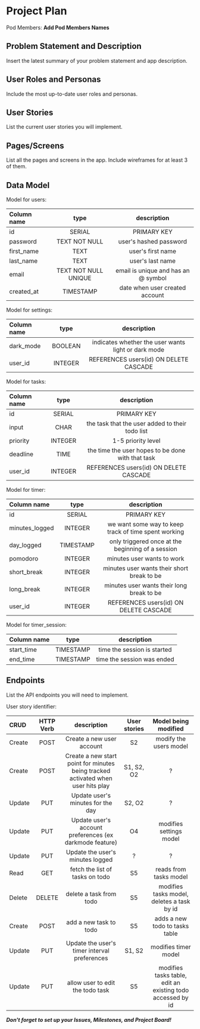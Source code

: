 # Project Plan

Pod Members: **Add Pod Members Names**

## Problem Statement and Description

Insert the latest summary of your problem statement and app description.

## User Roles and Personas

Include the most up-to-date user roles and personas.

## User Stories

List the current user stories you will implement.

## Pages/Screens

List all the pages and screens in the app. Include wireframes for at least 3 of them.

## Data Model

Model for users: 

| **Column name** | **type** | **description** |
| :----         | :---:      | :---:         |
| id        | SERIAL | PRIMARY KEY |
| password |  TEXT NOT NULL | user's hashed password |
| first_name | TEXT | user's first name |
| last_name |  TEXT | user's last name |
| email | TEXT NOT NULL UNIQUE | email is unique and has an @ symbol |
| created_at |  TIMESTAMP | date when user created account | 

Model for settings: 

| **Column name** | **type** | **description** |
| :----         | :---:      | :---:         |
| dark_mode | BOOLEAN | indicates whether the user wants light or dark mode | 
| user_id | INTEGER | REFERENCES users(id) ON DELETE CASCADE |

Model for tasks:

| **Column name** | **type** | **description** |
| :----         | :---:      | :---:         |
| id        | SERIAL | PRIMARY KEY |
| input | CHAR | the task that the user added to their todo list |
| priority | INTEGER | 1-5 priority level |
| deadline | TIME | the time the user hopes to be done with that task |
| user_id | INTEGER | REFERENCES users(id) ON DELETE CASCADE |

Model for timer: 

| **Column name** | **type** | **description** |
| :----         | :---:      | :---:         |
| id        | SERIAL | PRIMARY KEY |
| minutes_logged | INTEGER | we want some way to keep track of time spent working | 
| day_logged | TIMESTAMP | only triggered once at the beginning of a session | 
| pomodoro | INTEGER | minutes user wants to work |
| short_break| INTEGER | minutes user wants their short break to be | 
| long_break | INTEGER | minutes user wants their long break to be | 
| user_id | INTEGER | REFERENCES users(id) ON DELETE CASCADE |

Model for timer_session: 

| **Column name** | **type** | **description** |
| :----         | :---:      | :---:         |
| start_time | TIMESTAMP | time the session is started | 
| end_time | TIMESTAMP | time the session was ended | 




## Endpoints

List the API endpoints you will need to implement.

User story identifier: 

| **CRUD** | **HTTP Verb** | **description** | **User stories** | **Model being modified** | 
| :----         | :---:      | :---:         | :---: | :--------------: |
| Create | POST | Create a new user account | S2 | modify the users model | 
| Create | POST | Create a new start point for minutes being tracked activated when user hits play | S1, S2, O2 | ? | 
| Update | PUT | Update user's minutes for the day | S2, O2 | ? | 
| Update | PUT | Update user's account preferences (ex darkmode feature) | O4 | modifies settings model | 
| Update | PUT | Update the user's minutes logged | ? | ? | 
| Read | GET | fetch the list of tasks on todo | S5 | reads from tasks model | 
| Delete | DELETE | delete a task from todo | S5 | modifies tasks model, deletes a task by id | 
| Create | POST | add a new task to todo | S5 | adds a new todo to tasks table | 
| Update | PUT | Update the user's timer interval preferences | S1, S2 | modifies timer model | 
| Update | PUT | allow user to edit the todo task | S5 | modifies tasks table, edit an existing todo accessed by id | 



***Don't forget to set up your Issues, Milestones, and Project Board!***
